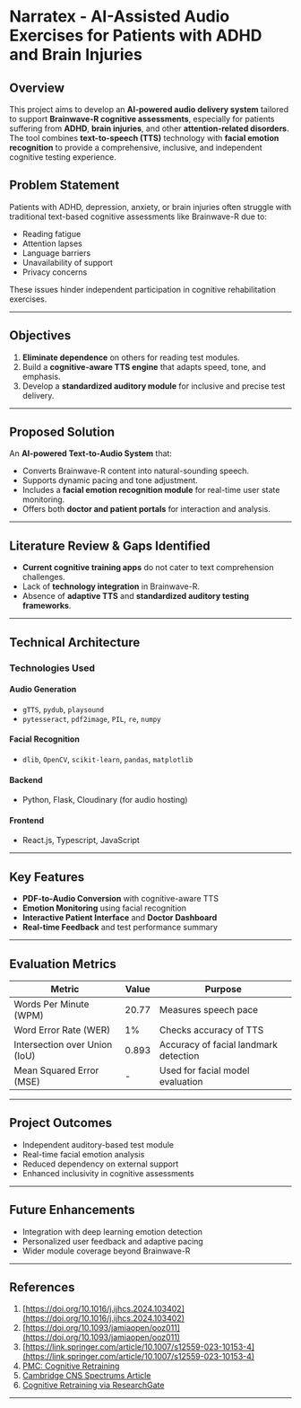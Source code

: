 # Narratex - AI-Assisted Audio Exercises for Patients with ADHD and Brain Injuries

## Overview

This project aims to develop an **AI-powered audio delivery system** tailored to support **Brainwave-R cognitive assessments**, especially for patients suffering from **ADHD**, **brain injuries**, and other **attention-related disorders**. The tool combines **text-to-speech (TTS)** technology with **facial emotion recognition** to provide a comprehensive, inclusive, and independent cognitive testing experience.

## Problem Statement

Patients with ADHD, depression, anxiety, or brain injuries often struggle with traditional text-based cognitive assessments like Brainwave-R due to:

* Reading fatigue
* Attention lapses
* Language barriers
* Unavailability of support
* Privacy concerns

These issues hinder independent participation in cognitive rehabilitation exercises.

---

## Objectives

1. **Eliminate dependence** on others for reading test modules.
2. Build a **cognitive-aware TTS engine** that adapts speed, tone, and emphasis.
3. Develop a **standardized auditory module** for inclusive and precise test delivery.

---

## Proposed Solution

An **AI-powered Text-to-Audio System** that:

* Converts Brainwave-R content into natural-sounding speech.
* Supports dynamic pacing and tone adjustment.
* Includes a **facial emotion recognition module** for real-time user state monitoring.
* Offers both **doctor and patient portals** for interaction and analysis.

---

## Literature Review & Gaps Identified

* **Current cognitive training apps** do not cater to text comprehension challenges.
* Lack of **technology integration** in Brainwave-R.
* Absence of **adaptive TTS** and **standardized auditory testing frameworks**.

---

## Technical Architecture

### Technologies Used

#### Audio Generation

* `gTTS`, `pydub`, `playsound`
* `pytesseract`, `pdf2image`, `PIL`, `re`, `numpy`

#### Facial Recognition

* `dlib`, `OpenCV`, `scikit-learn`, `pandas`, `matplotlib`

#### Backend

* Python, Flask, Cloudinary (for audio hosting)

#### Frontend

* React.js, Typescript, JavaScript

---

## Key Features

* **PDF-to-Audio Conversion** with cognitive-aware TTS
* **Emotion Monitoring** using facial recognition
* **Interactive Patient Interface** and **Doctor Dashboard**
* **Real-time Feedback** and test performance summary

---

## Evaluation Metrics

| Metric                        | Value | Purpose                               |
| ----------------------------- | ----- | ------------------------------------- |
| Words Per Minute (WPM)        | 20.77 | Measures speech pace                  |
| Word Error Rate (WER)         | 1%    | Checks accuracy of TTS                |
| Intersection over Union (IoU) | 0.893 | Accuracy of facial landmark detection |
| Mean Squared Error (MSE)      | -     | Used for facial model evaluation      |

---

## Project Outcomes

* Independent auditory-based test module
* Real-time facial emotion analysis
* Reduced dependency on external support
* Enhanced inclusivity in cognitive assessments

---

## Future Enhancements

* Integration with deep learning emotion detection
* Personalized user feedback and adaptive pacing
* Wider module coverage beyond Brainwave-R

---

## References

1. [https://doi.org/10.1016/j.ijhcs.2024.103402](https://doi.org/10.1016/j.ijhcs.2024.103402)
2. [https://doi.org/10.1093/jamiaopen/ooz011](https://doi.org/10.1093/jamiaopen/ooz011)
3. [https://link.springer.com/article/10.1007/s12559-023-10153-4](https://link.springer.com/article/10.1007/s12559-023-10153-4)
4. [PMC: Cognitive Retraining](https://pmc.ncbi.nlm.nih.gov/articles/PMC3927143/)
5. [Cambridge CNS Spectrums Article](https://www.cambridge.org/core/journals/cns-spectrums/article/attentional-problems-occur-across-multiple-psychiatric-disorders-and-are-not-specific-for-adhd/EFA24E1CB1C6A779220A123288BDB329)
6. [Cognitive Retraining via ResearchGate](https://www.researchgate.net/publication/349971658_Cognitive_Retraining_attention_Module_among_Students_with_Internet_Addiction)

---
